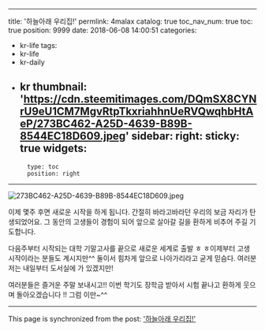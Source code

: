 
---
title: '하늘아래 우리집!'
permlink: 4malax
catalog: true
toc_nav_num: true
toc: true
position: 9999
date: 2018-06-08 14:00:51
categories:
- kr-life
tags:
- kr-life
- kr-daily
- kr
thumbnail: 'https://cdn.steemitimages.com/DQmSX8CYNrU9eU1CM7MgvRtpTkxriahhnUeRVQwqhbHtAeP/273BC462-A25D-4639-B89B-8544EC18D609.jpeg'
sidebar:
    right:
        sticky: true
widgets:
    -
        type: toc
        position: right
---


![273BC462-A25D-4639-B89B-8544EC18D609.jpeg](https://cdn.steemitimages.com/DQmSX8CYNrU9eU1CM7MgvRtpTkxriahhnUeRVQwqhbHtAeP/273BC462-A25D-4639-B89B-8544EC18D609.jpeg)

이제 몇주 후면 새로운 시작을 하게 됩니다.
간절히 바라고바라던 우리의 보금 자리가 탄생되었어요. 그 동안의 고생들이 경험이 되어 앞으로 살아갈 길을 환하게 비추어 주길 기도합니다.

다음주부터 시작되는 대학 기말고사를 끝으로 새로운 세계로 출발 ㅎ ㅎ이제부터 고생 시작이라는 분들도 계시지만^^ 둘이서 힘차게 앞으로 나아가리라고 굳게 믿슴다. 여러분 저는 내일부터 도서실에 가 있겠지만!

여러분들은 즐거운 주말 보내시고!! 이번 학기도 장학금 받아서 시험 끝나고 환하게 웃으며 돌아오겠습니다 !! 그럼 이만~^^

- - -

This page is synchronized from the post: ['하늘아래 우리집!'](https://steemit.com/@kimseun/4malax)

